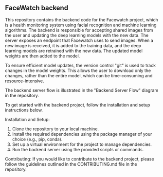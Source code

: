 ## FaceWatch backend
This repository contains the backend code for the Facewatch project, which is a health monitoring system using facial recognition and machine learning algorithms. The backend is responsible for accepting shared images from the user and updating the deep learning models with the new data. The server exposes an endpoint that Facewatch uses to send images. When a new image is received, it is added to the training data, and the deep learning models are retrained with the new data. The updated model weights are then added to the model.

To ensure efficient model updates, the version control "git" is used to track changes in the model weights. This allows the user to download only the changes, rather than the entire model, which can be time-consuming and resource-intensive.

The backend server flow is illustrated in the "Backend Server Flow" diagram in the repository.

To get started with the backend project, follow the installation and setup instructions below.

Installation and Setup:
1. Clone the repository to your local machine.
2. Install the required dependencies using the package manager of your choice (e.g., pip, conda).
3. Set up a virtual environment for the project to manage dependencies.
4. Run the backend server using the provided scripts or commands.

Contributing:
If you would like to contribute to the backend project, please follow the guidelines outlined in the CONTRIBUTING.md file in the repository.
